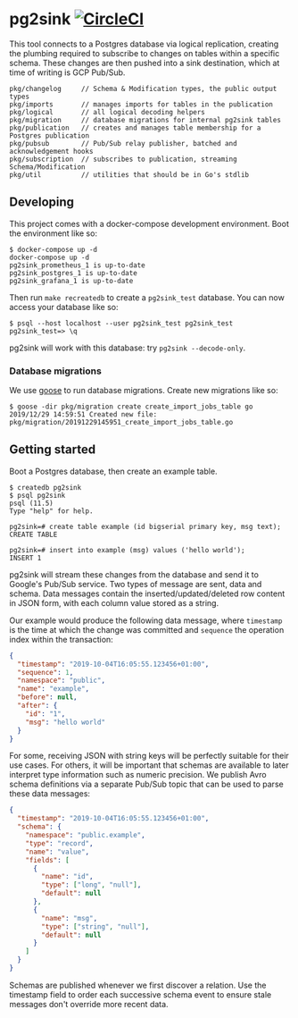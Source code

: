 # pg2sink [![CircleCI](https://circleci.com/gh/lawrencejones/pg2sink.svg?style=svg)](https://circleci.com/gh/lawrencejones/pg2sink)

This tool connects to a Postgres database via logical replication, creating the
plumbing required to subscribe to changes on tables within a specific schema.
These changes are then pushed into a sink destination, which at time of writing
is GCP Pub/Sub.

```
pkg/changelog     // Schema & Modification types, the public output types
pkg/imports       // manages imports for tables in the publication
pkg/logical       // all logical decoding helpers
pkg/migration     // database migrations for internal pg2sink tables
pkg/publication   // creates and manages table membership for a Postgres publication
pkg/pubsub        // Pub/Sub relay publisher, batched and acknowledgement hooks
pkg/subscription  // subscribes to publication, streaming Schema/Modification
pkg/util          // utilities that should be in Go's stdlib
```

## Developing

This project comes with a docker-compose development environment. Boot the
environment like so:

```console
$ docker-compose up -d
docker-compose up -d
pg2sink_prometheus_1 is up-to-date
pg2sink_postgres_1 is up-to-date
pg2sink_grafana_1 is up-to-date
```

Then run `make recreatedb` to create a `pg2sink_test` database. You can now
access your database like so:

```console
$ psql --host localhost --user pg2sink_test pg2sink_test
pg2sink_test=> \q
```

pg2sink will work with this database: try `pg2sink --decode-only`.

### Database migrations

We use [goose](github.com/pressly/goose) to run database migrations. Create new
migrations like so:

```console
$ goose -dir pkg/migration create create_import_jobs_table go
2019/12/29 14:59:51 Created new file: pkg/migration/20191229145951_create_import_jobs_table.go
```

## Getting started

Boot a Postgres database, then create an example table.

```console
$ createdb pg2sink
$ psql pg2sink
psql (11.5)
Type "help" for help.

pg2sink=# create table example (id bigserial primary key, msg text);
CREATE TABLE

pg2sink=# insert into example (msg) values ('hello world');
INSERT 1
```

pg2sink will stream these changes from the database and send it to Google's
Pub/Sub service. Two types of message are sent, data and schema. Data messages
contain the inserted/updated/deleted row content in JSON form, with each column
value stored as a string.

Our example would produce the following data message, where `timestamp` is the
time at which the change was committed and `sequence` the operation index within
the transaction:

```json
{
  "timestamp": "2019-10-04T16:05:55.123456+01:00",
  "sequence": 1,
  "namespace": "public",
  "name": "example",
  "before": null,
  "after": {
    "id": "1",
    "msg": "hello world"
  }
}
```

For some, receiving JSON with string keys will be perfectly suitable for their
use cases. For others, it will be important that schemas are available to later
interpret type information such as numeric precision. We publish Avro schema
definitions via a separate Pub/Sub topic that can be used to parse these data
messages:

```json
{
  "timestamp": "2019-10-04T16:05:55.123456+01:00",
  "schema": {
    "namespace": "public.example",
    "type": "record",
    "name": "value",
    "fields": [
      {
        "name": "id",
        "type": ["long", "null"],
        "default": null
      },
      {
        "name": "msg",
        "type": ["string", "null"],
        "default": null
      }
    ]
  }
}
```

Schemas are published whenever we first discover a relation. Use the timestamp
field to order each successive schema event to ensure stale messages don't
override more recent data.
